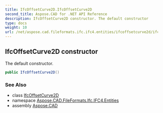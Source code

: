 ```yaml
---
title: IfcOffsetCurve2D.IfcOffsetCurve2D
second_title: Aspose.CAD for .NET API Reference
description: IfcOffsetCurve2D constructor. The default constructor
type: docs
weight: 10
url: /net/aspose.cad.fileformats.ifc.ifc4.entities/ifcoffsetcurve2d/ifcoffsetcurve2d/
---
```

## IfcOffsetCurve2D constructor

The default constructor.

```csharp
public IfcOffsetCurve2D()
```

### See Also

* class [IfcOffsetCurve2D](../)
* namespace [Aspose.CAD.FileFormats.Ifc.IFC4.Entities](../../ifcoffsetcurve2d/)
* assembly [Aspose.CAD](../../../)


